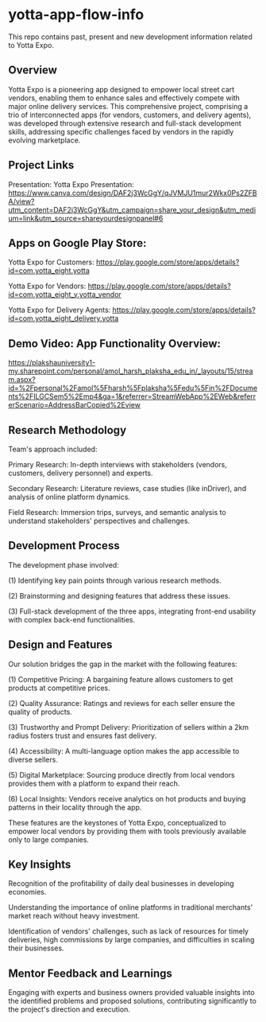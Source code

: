 # yotta-app-flow-info
This repo contains past, present and new development information related to Yotta Expo. 

## Overview
Yotta Expo is a pioneering app designed to empower local street cart vendors, enabling them to enhance sales and effectively compete with major online delivery services. This comprehensive project, comprising a trio of interconnected apps (for vendors, customers, and delivery agents), was developed through extensive research and full-stack development skills, addressing specific challenges faced by vendors in the rapidly evolving marketplace.

## Project Links
Presentation: Yotta Expo Presentation: 
https://www.canva.com/design/DAF2j3WcGgY/qJVMJU1mur2Wkx0Ps2ZFBA/view?utm_content=DAF2j3WcGgY&utm_campaign=share_your_design&utm_medium=link&utm_source=shareyourdesignpanel#6

## Apps on Google Play Store:
Yotta Expo for Customers: https://play.google.com/store/apps/details?id=com.yotta_eight.yotta

Yotta Expo for Vendors: https://play.google.com/store/apps/details?id=com.yotta_eight_v.yotta_vendor

Yotta Expo for Delivery Agents: https://play.google.com/store/apps/details?id=com.yotta_eight_delivery.yotta

## Demo Video: App Functionality Overview: 

https://plakshauniversity1-my.sharepoint.com/personal/amol_harsh_plaksha_edu_in/_layouts/15/stream.aspx?id=%2Fpersonal%2Famol%5Fharsh%5Fplaksha%5Fedu%5Fin%2FDocuments%2FILGCSem5%2Emp4&ga=1&referrer=StreamWebApp%2EWeb&referrerScenario=AddressBarCopied%2Eview

## Research Methodology
Team's approach included:

Primary Research: In-depth interviews with stakeholders (vendors, customers, delivery personnel) and experts.

Secondary Research: Literature reviews, case studies (like inDriver), and analysis of online platform dynamics.

Field Research: Immersion trips, surveys, and semantic analysis to understand stakeholders' perspectives and challenges.

## Development Process
The development phase involved:

(1) Identifying key pain points through various research methods.

(2) Brainstorming and designing features that address these issues.

(3) Full-stack development of the three apps, integrating front-end usability with complex back-end functionalities.

## Design and Features
Our solution bridges the gap in the market with the following features:

(1) Competitive Pricing: A bargaining feature allows customers to get products at competitive prices.

(2) Quality Assurance: Ratings and reviews for each seller ensure the quality of products.

(3) Trustworthy and Prompt Delivery: Prioritization of sellers within a 2km radius fosters trust and ensures fast delivery.

(4) Accessibility: A multi-language option makes the app accessible to diverse sellers.

(5) Digital Marketplace: Sourcing produce directly from local vendors provides them with a platform to expand their reach.

(6) Local Insights: Vendors receive analytics on hot products and buying patterns in their locality through the app.

These features are the keystones of Yotta Expo, conceptualized to empower local vendors by providing them with tools previously available only to large companies.

## Key Insights
Recognition of the profitability of daily deal businesses in developing economies.

Understanding the importance of online platforms in traditional merchants' market reach without heavy investment.

Identification of vendors' challenges, such as lack of resources for timely deliveries, high commissions by large companies, and difficulties in scaling their businesses.


## Mentor Feedback and Learnings
Engaging with experts and business owners provided valuable insights into the identified problems and proposed solutions, contributing significantly to the project's direction and execution.
